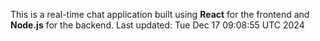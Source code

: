 This is a real-time chat application built using **React** for the frontend and **Node.js** for the backend.
Last updated: Tue Dec 17 09:08:55 UTC 2024
